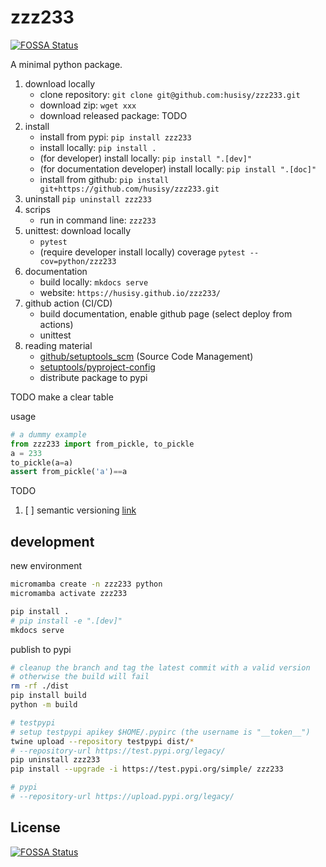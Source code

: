 # zzz233
[![FOSSA Status](https://app.fossa.com/api/projects/git%2Bgithub.com%2Fhusisy%2Fzzz233.svg?type=shield)](https://app.fossa.com/projects/git%2Bgithub.com%2Fhusisy%2Fzzz233?ref=badge_shield)


A minimal python package.

1. download locally
   * clone repository: `git clone git@github.com:husisy/zzz233.git`
   * download zip: `wget xxx`
   * download released package: TODO
2. install
   * install from pypi: `pip install zzz233`
   * install locally: `pip install .`
   * (for developer) install locally: `pip install ".[dev]"`
   * (for documentation developer) install locally: `pip install ".[doc]"`
   * install from github: `pip install git+https://github.com/husisy/zzz233.git`
3. uninstall `pip uninstall zzz233`
4. scrips
   * run in command line: `zzz233`
5. unittest: download locally
   * `pytest`
   * (require developer install locally) coverage `pytest --cov=python/zzz233`
6. documentation
   * build locally: `mkdocs serve`
   * website: `https://husisy.github.io/zzz233/`
7. github action (CI/CD)
   * build documentation, enable github page (select deploy from actions)
   * unittest
8. reading material
   * [github/setuptools_scm](https://github.com/pypa/setuptools_scm) (Source Code Management)
   * [setuptools/pyproject-config](https://setuptools.pypa.io/en/latest/userguide/pyproject_config.html)
   * distribute package to pypi

TODO make a clear table

usage

```Python
# a dummy example
from zzz233 import from_pickle, to_pickle
a = 233
to_pickle(a=a)
assert from_pickle('a')==a
```

TODO

1. [ ] semantic versioning [link](https://semver.org/)

## development

new environment

```bash
micromamba create -n zzz233 python
micromamba activate zzz233

pip install .
# pip install -e ".[dev]"
mkdocs serve
```

publish to pypi

```bash
# cleanup the branch and tag the latest commit with a valid version
# otherwise the build will fail
rm -rf ./dist
pip install build
python -m build

# testpypi
# setup testpypi apikey $HOME/.pypirc (the username is "__token__")
twine upload --repository testpypi dist/*
# --repository-url https://test.pypi.org/legacy/
pip uninstall zzz233
pip install --upgrade -i https://test.pypi.org/simple/ zzz233

# pypi
# --repository-url https://upload.pypi.org/legacy/
```


## License
[![FOSSA Status](https://app.fossa.com/api/projects/git%2Bgithub.com%2Fhusisy%2Fzzz233.svg?type=large)](https://app.fossa.com/projects/git%2Bgithub.com%2Fhusisy%2Fzzz233?ref=badge_large)